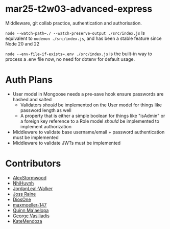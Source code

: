 # mar25-t2w03-advanced-express
Middleware, git collab practice, authentication and authorisation.



`node --watch-path=./ --watch-preserve-output ./src/index.js` is equivalent to `nodemon ./src/index.js`, and has been a stable feature since Node 20 and 22 

`node --env-file-if-exists=.env ./src/index.js` is the built-in way to process a .env file now, no need for dotenv for default usage.


# Auth Plans

- User model in Mongoose needs a pre-save hook ensure passwords are hashed and salted
	- Validators _should_ be implemented on the User model for things like password length as well
	- A property that is either a simple boolean for things like "isAdmin" or a foreign key reference to a Role model _should_ be implemented to implement authorization
- Middleware to validate base username/email + password authentication must be implemented
- Middleware to validate JWTs must be implemented


# Contributors

- [AlexStormwood](https://github.com/AlexStormwood)
- [NhiHuynh](https://github.com/lulu-codes)
- [JordanLeal-Walker](https://github.com/jordanleal12)
- [Joss Raine](https://github.com/truth-josstice)
- [DiosOne](https://github.com/DiosOne)
- [maxmoeller-147](https://github.com/maxmoeller-147)
- [Quinn Ma'aelopa](github.com/quinnsm97)
- [George Vasiliadis](https://github.com/GVasing)
- [KateMendoza](https://github.com/DellieKate)


